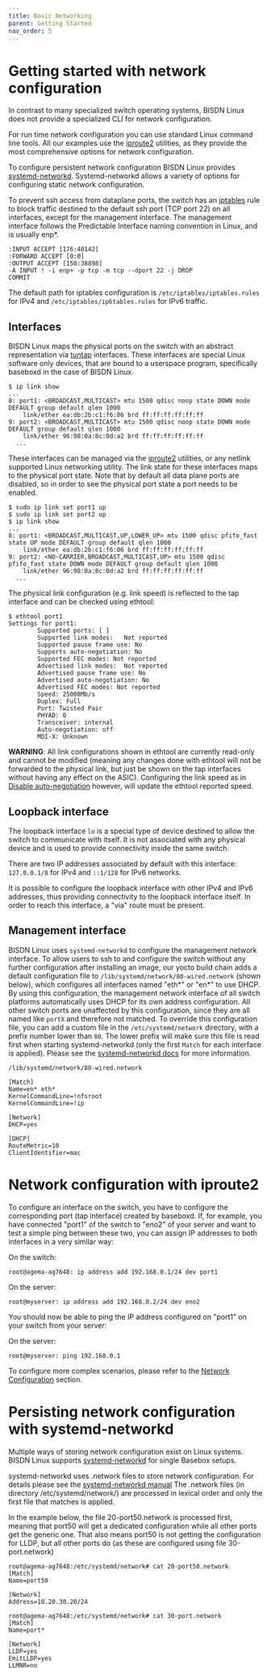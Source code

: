 ```yaml
---
title: Basic Networking
parent: Getting Started
nav_order: 5
---
```


# Getting started with network configuration

In contrast to many specialized switch operating systems, BISDN Linux does not
provide a specialized CLI for network configuration.

For run time network configuration you can use standard Linux command line
tools. All our examples use the [iproute2](https://linux.die.net/man/8/ip)
utilities, as they provide the most comprehensive options for network
configuration.

To configure persistent network configuration BISDN Linux provides
[systemd-networkd](https://www.freedesktop.org/software/systemd/man/systemd-networkd.service.html).
Systemd-networkd allows a variety of options for configuring static network
configuration.

To prevent ssh access from dataplane ports, the switch has an
[iptables](https://linux.die.net/man/8/iptables) rule to block traffic destined
to the default ssh port (TCP port 22) on all interfaces, except for the
management interface. The management interface follows the Predictable
Interface naming convention in Linux, and is usually enp\*.

```
:INPUT ACCEPT [176:40142]
:FORWARD ACCEPT [0:0]
:OUTPUT ACCEPT [150:38898]
-A INPUT ! -i enp+ -p tcp -m tcp --dport 22 -j DROP
COMMIT
```

The default path for iptables configuration is ``/etc/iptables/iptables.rules``
for IPv4 and ``/etc/iptables/ip6tables.rules`` for IPv6 traffic.

## Interfaces

BISDN Linux maps the physical ports on the switch with an abstract
representation via
[tuntap](https://www.kernel.org/doc/Documentation/networking/tuntap.txt)
interfaces. These interfaces are special Linux software only devices, that are
bound to a userspace program, specifically baseboxd in the case of BISDN Linux.

```
$ ip link show
...
8: port1: <BROADCAST,MULTICAST> mtu 1500 qdisc noop state DOWN mode DEFAULT group default qlen 1000
    link/ether ea:db:2b:c1:f6:06 brd ff:ff:ff:ff:ff:ff
9: port2: <BROADCAST,MULTICAST> mtu 1500 qdisc noop state DOWN mode DEFAULT group default qlen 1000
    link/ether 96:98:0a:8c:0d:a2 brd ff:ff:ff:ff:ff:ff
  ...
```

These interfaces can be managed via the
[iproute2](https://linux.die.net/man/8/ip) utilities, or any netlink supported
Linux networking utility. The link state for these interfaces maps to the
physical port state. Note that by default all data plane ports are disabled, so
in order to see the physical port state a port needs to be enabled.

```
$ sudo ip link set port1 up
$ sudo ip link set port2 up
$ ip link show
...
8: port1: <BROADCAST,MULTICAST,UP,LOWER_UP> mtu 1500 qdisc pfifo_fast state UP mode DEFAULT group default qlen 1000
    link/ether ea:db:2b:c1:f6:06 brd ff:ff:ff:ff:ff:ff
9: port2: <NO-CARRIER,BROADCAST,MULTICAST,UP> mtu 1500 qdisc pfifo_fast state DOWN mode DEFAULT group default qlen 1000
    link/ether 96:98:0a:8c:0d:a2 brd ff:ff:ff:ff:ff:ff
  ...
```

The physical link configuration (e.g. link speed) is reflected to the tap
interface and can be checked using ethtool:

```
$ ethtool port1
Settings for port1:
        Supported ports: [ ]
        Supported link modes:   Not reported
        Supported pause frame use: No
        Supports auto-negotiation: No
        Supported FEC modes: Not reported
        Advertised link modes:  Not reported
        Advertised pause frame use: No
        Advertised auto-negotiation: No
        Advertised FEC modes: Not reported
        Speed: 25000Mb/s
        Duplex: Full
        Port: Twisted Pair
        PHYAD: 0
        Transceiver: internal
        Auto-negotiation: off
        MDI-X: Unknown
```

**WARNING**: All link configurations shown in ethtool are currently read-only
and cannot be modified (meaning any changes done with ethtool will not be
forwarded to the physical link, but just be shown on the tap interfaces without
having any effect on the ASIC). Configuring the link speed as in [Disable
auto-negotiation](../platform_configuration/auto_negotiation.md#disable-auto-negotiation)
however, will update the ethtool reported speed.

## Loopback interface

The loopback interface `lo` is a special type of device destined to allow the
switch to communicate with itself. It is not associated with any physical
device and is used to provide connectivity inside the same switch.

There are two IP addresses associated by default with this interface:
`127.0.0.1/8` for IPv4 and `::1/128` for IPv6 networks.

It is possible to configure the loopback interface with other IPv4 and IPv6
addresses, thus providing connectivity to the loopback interface itself. In
order to reach this interface, a "via" route must be present.

## Management interface

BISDN Linux uses `systemd-networkd` to configure the management network
interface. To allow users to ssh to and configure the switch without any
further configuration after installing an image, our yocto build chain adds a
default configuration file to `/lib/systemd/network/80-wired.network` (shown
below), which configures all interfaces named "eth*" or "en*" to use DHCP. By
using this configuration, the management network interface of all switch
platforms automatically uses DHCP for its own address configuration. All other
switch ports are unaffected by this configuration, since they are all named
like `portX` and therefore not matched. To override this configuration file,
you can add a custom file in the `/etc/systemd/network` directory, with a
prefix number lower than `80`. The lower prefix will make sure this file is
read first when starting systemd-networkd (only the first `Match` for each
interface is applied). Please see the [systemd-networkd
docs](https://www.freedesktop.org/software/systemd/man/systemd.network.html)
for more information.

`/lib/systemd/network/80-wired.network`

```
[Match]
Name=en* eth*
KernelCommandLine=!nfsroot
KernelCommandLine=!ip

[Network]
DHCP=yes

[DHCP]
RouteMetric=10
ClientIdentifier=mac
```

# Network configuration with iproute2

To configure an interface on the switch, you have to configure the
corresponding port (tap interface) created by baseboxd. If, for example, you
have connected "port1" of the switch to "eno2" of your server and want to test
a simple ping between these two, you can assign IP addresses to both interfaces
in a very similar way:

On the switch:

```
root@agema-ag7648: ip address add 192.168.0.1/24 dev port1
```

On the server:

```
root@myserver: ip address add 192.168.0.2/24 dev eno2
```

You should now be able to ping the IP address configured on "port1" on your
switch from your server:

On the server:

```
root@myserver: ping 192.168.0.1
```

To configure more complex scenarios, please refer to the [Network
Configuration](../network_configuration.md) section.

# Persisting network configuration with systemd-networkd

Multiple ways of storing network configuration exist on Linux systems. BISDN
Linux supports
[systemd-networkd](https://www.freedesktop.org/software/systemd/man/systemd-networkd.service.html)
for single Basebox setups.

systemd-networkd uses .network files to store network configuration. For
details please see the [systemd-networkd
manual](https://www.freedesktop.org/software/systemd/man/systemd.network.html)
The .network files (in directory /etc/systemd/network/) are processed in
lexical order and only the first file that matches is applied.

In the example below, the file 20-port50.network is processed first, meaning
that port50 will get a dedicated configuration while all other ports get the
generic one.
That also means port50 is not getting the configuration for LLDP, but all other
ports do (as these are configured using file 30-port.network)

```
root@agema-ag7648:/etc/systemd/network# cat 20-port50.network
[Match]
Name=port50

[Network]
Address=10.20.30.20/24

root@agema-ag7648:/etc/systemd/network# cat 30-port.network
[Match]
Name=port*

[Network]
LLDP=yes
EmitLLDP=yes
LLMNR=no
```
